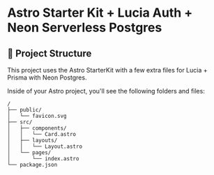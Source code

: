 # Astro Starter Kit + Lucia Auth + Neon Serverless Postgres

## 🚀 Project Structure

This project uses the Astro StarterKit with a few extra files for Lucia + Prisma with Neon Postgres.

Inside of your Astro project, you'll see the following folders and files:

```text
/
├── public/
│   └── favicon.svg
├── src/
│   ├── components/
│   │   └── Card.astro
│   ├── layouts/
│   │   └── Layout.astro
│   └── pages/
│       └── index.astro
└── package.json
```
